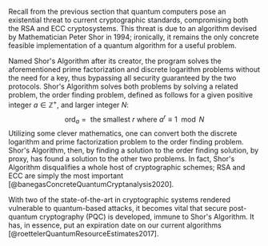 Recall from the previous section that quantum computers pose an existential threat to current cryptographic standards, compromising both the RSA and ECC cryptosystems. This threat is due to an algorithm devised by Mathematician Peter Shor in 1994; ironically, it remains the only concrete feasible implementation of a quantum algorithm for a useful problem. 

Named Shor's Algorithm after its creator, the program solves the aforementioned prime factorization and discrete logarithm problems without the need for a key, thus bypassing all security guaranteed by the two protocols. Shor's Algorithm solves both problems by solving a related problem, the order finding problem, defined as follows for a given positive integer $a \in \mathbb{Z}^+$, and larger integer $N$: 
$$ \text{ord}_a = \text{ the smallest } r \text { where } a^r \equiv 1 \mod{N}$$
Utilizing some clever mathematics, one can convert both the discrete logarithm and prime factorization problem to the order finding problem. Shor's Algorithm, then, by finding a solution to the order finding solution, by proxy, has found a solution to the other two problems. In fact, Shor's Algorithm disqualifies a whole host of cryptographic schemes; RSA and ECC are simply the most important [@banegasConcreteQuantumCryptanalysis2020]. 

With two of the state-of-the-art in cryptographic systems rendered vulnerable to quantum-based attacks, it becomes vital that secure post-quantum cryptography (PQC) is developed, immune to Shor's Algorithm. It has, in essence, put an expiration date on our current algorithms [@roettelerQuantumResourceEstimates2017]. 
